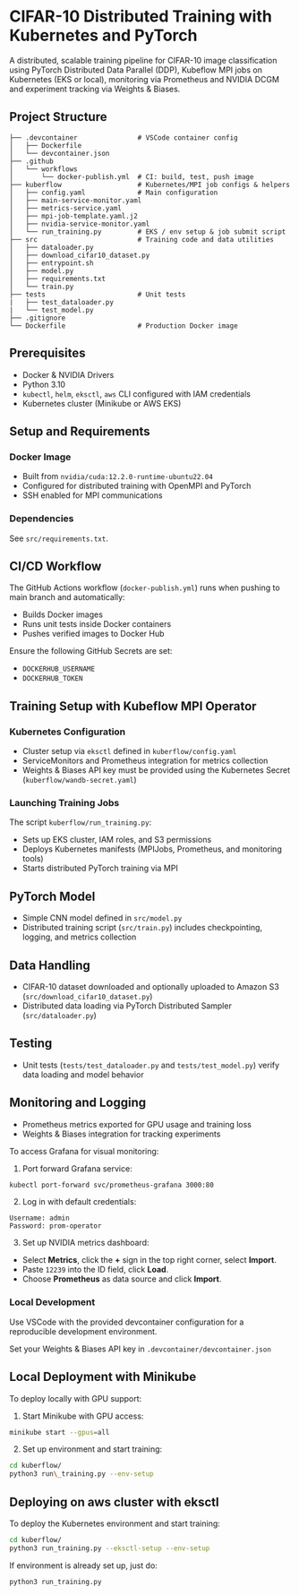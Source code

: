 # CIFAR-10 Distributed Training with Kubernetes and PyTorch

A distributed, scalable training pipeline for CIFAR-10 image classification using PyTorch Distributed Data Parallel (DDP), Kubeflow MPI jobs on Kubernetes (EKS or local), monitoring via Prometheus and NVIDIA DCGM and experiment tracking via Weights & Biases.

## Project Structure

```
├── .devcontainer               # VSCode container config
│   ├── Dockerfile
│   └── devcontainer.json
├── .github
│   └── workflows
│       └── docker-publish.yml  # CI: build, test, push image
├── kuberflow                   # Kubernetes/MPI job configs & helpers
│   ├── config.yaml             # Main configuration
│   ├── main-service-monitor.yaml
│   ├── metrics-service.yaml
│   ├── mpi-job-template.yaml.j2
│   ├── nvidia-service-monitor.yaml
│   └── run_training.py         # EKS / env setup & job submit script
├── src                         # Training code and data utilities
│   ├── dataloader.py
│   ├── download_cifar10_dataset.py
│   ├── entrypoint.sh
│   ├── model.py
│   ├── requirements.txt
│   └── train.py
├── tests                       # Unit tests
|   ├── test_dataloader.py
|   └── test_model.py
├── .gitignore
└── Dockerfile                  # Production Docker image
```

## Prerequisites

* Docker & NVIDIA Drivers
* Python 3.10
* `kubectl`, `helm`, `eksctl`, `aws` CLI configured with IAM credentials
* Kubernetes cluster (Minikube or AWS EKS)

## Setup and Requirements

### Docker Image

* Built from `nvidia/cuda:12.2.0-runtime-ubuntu22.04`
* Configured for distributed training with OpenMPI and PyTorch
* SSH enabled for MPI communications

### Dependencies

See `src/requirements.txt`.

## CI/CD Workflow

The GitHub Actions workflow (`docker-publish.yml`) runs when pushing to main branch and automatically:

* Builds Docker images
* Runs unit tests inside Docker containers
* Pushes verified images to Docker Hub

Ensure the following GitHub Secrets are set:

* `DOCKERHUB_USERNAME`
* `DOCKERHUB_TOKEN`

## Training Setup with Kubeflow MPI Operator

### Kubernetes Configuration

* Cluster setup via `eksctl` defined in `kuberflow/config.yaml`
* ServiceMonitors and Prometheus integration for metrics collection
* Weights & Biases API key must be provided using the Kubernetes Secret (`kuberflow/wandb-secret.yaml`)

### Launching Training Jobs

The script `kuberflow/run_training.py`:

* Sets up EKS cluster, IAM roles, and S3 permissions
* Deploys Kubernetes manifests (MPIJobs, Prometheus, and monitoring tools)
* Starts distributed PyTorch training via MPI

## PyTorch Model

* Simple CNN model defined in `src/model.py`
* Distributed training script (`src/train.py`) includes checkpointing, logging, and metrics collection

## Data Handling

* CIFAR-10 dataset downloaded and optionally uploaded to Amazon S3 (`src/download_cifar10_dataset.py`)
* Distributed data loading via PyTorch Distributed Sampler (`src/dataloader.py`)

## Testing

* Unit tests (`tests/test_dataloader.py` and `tests/test_model.py`) verify data loading and model behavior

## Monitoring and Logging

* Prometheus metrics exported for GPU usage and training loss
* Weights & Biases integration for tracking experiments

To access Grafana for visual monitoring:

1. Port forward Grafana service:

```bash
kubectl port-forward svc/prometheus-grafana 3000:80
```

2. Log in with default credentials:

```
Username: admin
Password: prom-operator
```

3. Set up NVIDIA metrics dashboard:

* Select **Metrics**, click the **+** sign in the top right corner, select **Import**.
* Paste `12239` into the ID field, click **Load**.
* Choose **Prometheus** as data source and click **Import**.

### Local Development

Use VSCode with the provided devcontainer configuration for a reproducible development environment.

Set your Weights & Biases API key in `.devcontainer/devcontainer.json`

## Local Deployment with Minikube

To deploy locally with GPU support:

1. Start Minikube with GPU access:
   
```bash
minikube start --gpus=all
```

2. Set up environment and start training:

```bash
cd kuberflow/
python3 run\_training.py --env-setup
```

## Deploying on aws cluster with eksctl
To deploy the Kubernetes environment and start training:

```bash
cd kuberflow/
python3 run_training.py --eksctl-setup --env-setup
```
If environment is already set up, just do:
```bash
python3 run_training.py
```
